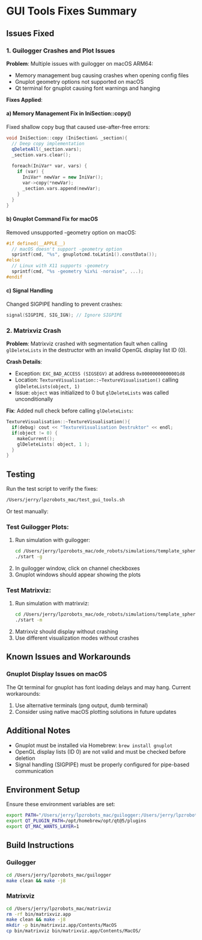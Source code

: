 # GUI Tools Fixes Summary

## Issues Fixed

### 1. Guilogger Crashes and Plot Issues

**Problem**: Multiple issues with guilogger on macOS ARM64:
- Memory management bug causing crashes when opening config files
- Gnuplot geometry options not supported on macOS
- Qt terminal for gnuplot causing font warnings and hanging

**Fixes Applied**:

#### a) Memory Management Fix in IniSection::copy()
Fixed shallow copy bug that caused use-after-free errors:
```cpp
void IniSection::copy (IniSection& _section){
  // Deep copy implementation
  qDeleteAll(_section.vars);
  _section.vars.clear();
  
  foreach(IniVar* var, vars) {
    if (var) {
      IniVar* newVar = new IniVar();
      var->copy(*newVar);
      _section.vars.append(newVar);
    }
  }
}
```

#### b) Gnuplot Command Fix for macOS
Removed unsupported -geometry option on macOS:
```cpp
#if defined(__APPLE__)
  // macOS doesn't support -geometry option
  sprintf(cmd, "%s", gnuplotcmd.toLatin1().constData());
#else
  // Linux with X11 supports -geometry
  sprintf(cmd, "%s -geometry %ix%i -noraise", ...);
#endif
```

#### c) Signal Handling
Changed SIGPIPE handling to prevent crashes:
```cpp
signal(SIGPIPE, SIG_IGN); // Ignore SIGPIPE
```

### 2. Matrixviz Crash

**Problem**: Matrixviz crashed with segmentation fault when calling `glDeleteLists` in the destructor with an invalid OpenGL display list ID (0).

**Crash Details**:
- Exception: `EXC_BAD_ACCESS (SIGSEGV)` at address `0x00000000000001d8`
- Location: `TextureVisualisation::~TextureVisualisation()` calling `glDeleteLists(object, 1)`
- Issue: `object` was initialized to 0 but `glDeleteLists` was called unconditionally

**Fix**: Added null check before calling `glDeleteLists`:
```cpp
TextureVisualisation::~TextureVisualisation(){
  if(debug) cout << "TextureVisualisation Destruktor" << endl;
  if(object != 0) {
    makeCurrent();
    glDeleteLists( object, 1 );
  }
}
```

## Testing

Run the test script to verify the fixes:
```bash
/Users/jerry/lpzrobots_mac/test_gui_tools.sh
```

Or test manually:

### Test Guilogger Plots:
1. Run simulation with guilogger:
   ```bash
   cd /Users/jerry/lpzrobots_mac/ode_robots/simulations/template_sphererobot
   ./start -g
   ```
2. In guilogger window, click on channel checkboxes
3. Gnuplot windows should appear showing the plots

### Test Matrixviz:
1. Run simulation with matrixviz:
   ```bash
   cd /Users/jerry/lpzrobots_mac/ode_robots/simulations/template_sphererobot
   ./start -m
   ```
2. Matrixviz should display without crashing
3. Use different visualization modes without crashes

## Known Issues and Workarounds

### Gnuplot Display Issues on macOS
The Qt terminal for gnuplot has font loading delays and may hang. Current workarounds:
1. Use alternative terminals (png output, dumb terminal)
2. Consider using native macOS plotting solutions in future updates

## Additional Notes

- Gnuplot must be installed via Homebrew: `brew install gnuplot`
- OpenGL display lists (ID 0) are not valid and must be checked before deletion
- Signal handling (SIGPIPE) must be properly configured for pipe-based communication

## Environment Setup

Ensure these environment variables are set:
```bash
export PATH="/Users/jerry/lpzrobots_mac/guilogger:/Users/jerry/lpzrobots_mac/matrixviz:$PATH"
export QT_PLUGIN_PATH=/opt/homebrew/opt/qt@5/plugins
export QT_MAC_WANTS_LAYER=1
```

## Build Instructions

### Guilogger
```bash
cd /Users/jerry/lpzrobots_mac/guilogger
make clean && make -j8
```

### Matrixviz
```bash
cd /Users/jerry/lpzrobots_mac/matrixviz
rm -rf bin/matrixviz.app
make clean && make -j8
mkdir -p bin/matrixviz.app/Contents/MacOS
cp bin/matrixviz bin/matrixviz.app/Contents/MacOS/
```